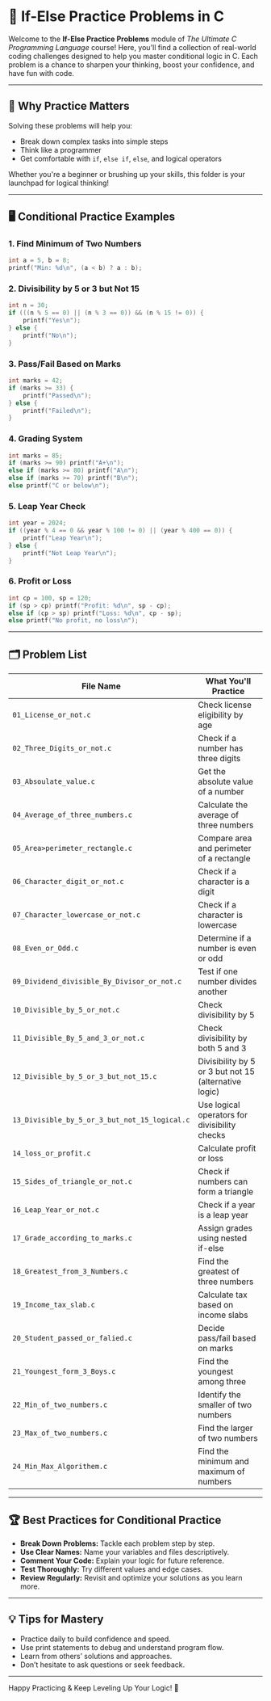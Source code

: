 # 🧩 If-Else Practice Problems in C

Welcome to the **If-Else Practice Problems** module of _The Ultimate C Programming Language_ course! Here, you'll find a collection of real-world coding challenges designed to help you master conditional logic in C. Each problem is a chance to sharpen your thinking, boost your confidence, and have fun with code.

---

## 🌟 Why Practice Matters

Solving these problems will help you:

- Break down complex tasks into simple steps
- Think like a programmer
- Get comfortable with `if`, `else if`, `else`, and logical operators

Whether you're a beginner or brushing up your skills, this folder is your launchpad for logical thinking!

---

## 🖥️ Conditional Practice Examples

### 1. Find Minimum of Two Numbers

```c
int a = 5, b = 8;
printf("Min: %d\n", (a < b) ? a : b);
```

### 2. Divisibility by 5 or 3 but Not 15

```c
int n = 30;
if (((n % 5 == 0) || (n % 3 == 0)) && (n % 15 != 0)) {
    printf("Yes\n");
} else {
    printf("No\n");
}
```

### 3. Pass/Fail Based on Marks

```c
int marks = 42;
if (marks >= 33) {
    printf("Passed\n");
} else {
    printf("Failed\n");
}
```

### 4. Grading System

```c
int marks = 85;
if (marks >= 90) printf("A+\n");
else if (marks >= 80) printf("A\n");
else if (marks >= 70) printf("B\n");
else printf("C or below\n");
```

### 5. Leap Year Check

```c
int year = 2024;
if ((year % 4 == 0 && year % 100 != 0) || (year % 400 == 0)) {
    printf("Leap Year\n");
} else {
    printf("Not Leap Year\n");
}
```

### 6. Profit or Loss

```c
int cp = 100, sp = 120;
if (sp > cp) printf("Profit: %d\n", sp - cp);
else if (cp > sp) printf("Loss: %d\n", cp - sp);
else printf("No profit, no loss\n");
```

---

## 🗂️ Problem List

| File Name                                 | What You'll Practice                                         |
|--------------------------------------------|--------------------------------------------------------------|
| `01_License_or_not.c`                      | Check license eligibility by age                             |
| `02_Three_Digits_or_not.c`                 | Check if a number has three digits                           |
| `03_Absoulate_value.c`                     | Get the absolute value of a number                           |
| `04_Average_of_three_numbers.c`            | Calculate the average of three numbers                       |
| `05_Area>perimeter_rectangle.c`            | Compare area and perimeter of a rectangle                    |
| `06_Character_digit_or_not.c`              | Check if a character is a digit                              |
| `07_Character_lowercase_or_not.c`          | Check if a character is lowercase                            |
| `08_Even_or_Odd.c`                         | Determine if a number is even or odd                         |
| `09_Dividend_divisible_By_Divisor_or_not.c`| Test if one number divides another                           |
| `10_Divisible_by_5_or_not.c`               | Check divisibility by 5                                      |
| `11_Divisible_By_5_and_3_or_not.c`         | Check divisibility by both 5 and 3                           |
| `12_Divisible_by_5_or_3_but_not_15.c`      | Divisibility by 5 or 3 but not 15 (alternative logic)        |
| `13_Divisible_by_5_or_3_but_not_15_logical.c`| Use logical operators for divisibility checks              |
| `14_loss_or_profit.c`                      | Calculate profit or loss                                     |
| `15_Sides_of_triangle_or_not.c`            | Check if numbers can form a triangle                         |
| `16_Leap_Year_or_not.c`                    | Check if a year is a leap year                               |
| `17_Grade_according_to_marks.c`            | Assign grades using nested if-else                           |
| `18_Greatest_from_3_Numbers.c`             | Find the greatest of three numbers                           |
| `19_Income_tax_slab.c`                     | Calculate tax based on income slabs                          |
| `20_Student_passed_or_falied.c`            | Decide pass/fail based on marks                              |
| `21_Youngest_form_3_Boys.c`                | Find the youngest among three                                |
| `22_Min_of_two_numbers.c`                  | Identify the smaller of two numbers                          |
| `23_Max_of_two_numbers.c`                  | Find the larger of two numbers                               |
| `24_Min_Max_Algorithem.c`                  | Find the minimum and maximum of numbers                      |

---

## 🏆 Best Practices for Conditional Practice

- **Break Down Problems:** Tackle each problem step by step.
- **Use Clear Names:** Name your variables and files descriptively.
- **Comment Your Code:** Explain your logic for future reference.
- **Test Thoroughly:** Try different values and edge cases.
- **Review Regularly:** Revisit and optimize your solutions as you learn more.

---

## 💡 Tips for Mastery

- Practice daily to build confidence and speed.
- Use print statements to debug and understand program flow.
- Learn from others’ solutions and approaches.
- Don’t hesitate to ask questions or seek feedback.

---

Happy Practicing & Keep Leveling Up Your Logic! 🧠
